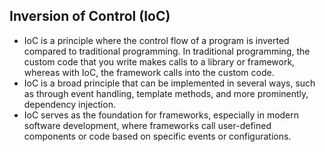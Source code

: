 ## Inversion of Control (IoC)

- IoC is a principle where the control flow of a program is inverted compared to traditional programming. In traditional programming, the custom code that you write makes calls to a library or framework, whereas with IoC, the framework calls into the custom code.
- IoC is a broad principle that can be implemented in several ways, such as through event handling, template methods, and more prominently, dependency injection.
- IoC serves as the foundation for frameworks, especially in modern software development, where frameworks call user-defined components or code based on specific events or configurations.
